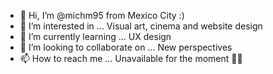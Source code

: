 - 👋 Hi, I’m @michm95 from Mexico City :)
- 👀 I’m interested in ... Visual art, cinema and website design
- 🌱 I’m currently learning ... UX design
- 💞️ I’m looking to collaborate on ... New perspectives
- 📫 How to reach me ... Unavailable for the moment 😮‍💨

<!---
michm95/michm95 is a ✨ special ✨ repository because its `README.md` (this file) appears on your GitHub profile.
You can click the Preview link to take a look at your changes.
--->
